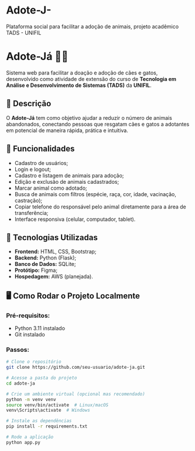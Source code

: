 # Adote-J-
Plataforma social para facilitar a adoção de animais, projeto acadêmico TADS - UNIFIL

# Adote-Já 🐶🐱

Sistema web para facilitar a doação e adoção de cães e gatos, desenvolvido como atividade de extensão do curso de **Tecnologia em Análise e Desenvolvimento de Sistemas (TADS)** da **UNIFIL**.

## 📌 Descrição
O **Adote-Já** tem como objetivo ajudar a reduzir o número de animais abandonados, conectando pessoas que resgatam cães e gatos a adotantes em potencial de maneira rápida, prática e intuitiva.

## 🎯 Funcionalidades
- Cadastro de usuários;
- Login e logout;
- Cadastro e listagem de animais para adoção;
- Edição e exclusão de animais cadastrados;
- Marcar animal como adotado;
- Busca de animais com filtros (espécie, raça, cor, idade, vacinação, castração);
- Copiar telefone do responsável pelo animal diretamente para a área de transferência;
- Interface responsiva (celular, computador, tablet).

## 🚀 Tecnologias Utilizadas
- **Frontend:** HTML, CSS, Bootstrap;
- **Backend:** Python (Flask);
- **Banco de Dados:** SQLite;
- **Protótipo:** Figma;
- **Hospedagem:** AWS (planejada).

## 🖥️ Como Rodar o Projeto Localmente

### Pré-requisitos:
- Python 3.11 instalado
- Git instalado

### Passos:
```bash
# Clone o repositório
git clone https://github.com/seu-usuario/adote-ja.git

# Acesse a pasta do projeto
cd adote-ja

# Crie um ambiente virtual (opcional mas recomendado)
python -m venv venv
source venv/bin/activate  # Linux/macOS
venv\Scripts\activate  # Windows

# Instale as dependências
pip install -r requirements.txt

# Rode a aplicação
python app.py
